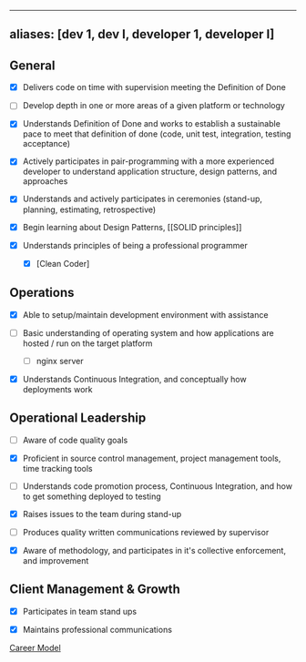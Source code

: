 
---
aliases: [dev 1, dev I, developer 1, developer I]
---

## **General**

- [x]   Delivers code on time with supervision meeting the Definition of Done
    
- [ ]  Develop depth in one or more areas of a given platform or technology
    
- [x]   Understands Definition of Done and works to establish a sustainable pace to meet that definition of done (code, unit test, integration, testing acceptance)
    
- [x]   Actively participates in pair-programming with a more experienced developer to understand application structure, design patterns, and approaches
    
- [x]   Understands and actively participates in ceremonies (stand-up, planning, estimating, retrospective)
    
- [x]  Begin learning about Design Patterns, [[SOLID principles]]
    
- [x]  Understands principles of being a professional programmer
	- [x] [Clean Coder]
    

## **Operations**

- [x]  Able to setup/maintain development environment with assistance
    
- [ ]  Basic understanding of operating system and how applications are hosted / run on the target platform
	- [ ] nginx server
    
- [x]  Understands Continuous Integration, and conceptually how deployments work
    

## **Operational Leadership**

- [ ]  Aware of code quality goals
    
- [x]  Proficient in source control management, project management tools, time tracking tools
    
- [ ]  Understands code promotion process, Continuous Integration, and how to get something deployed to testing
    
- [x]  Raises issues to the team during stand-up
    
- [ ]  Produces quality written communications reviewed by supervisor 
    
- [x]  Aware of methodology, and participates in it's collective enforcement, and improvement
    

## **Client Management & Growth**

- [x]  Participates in team stand ups
    
- [x]  Maintains professional communications
    

[Career Model](https://nexient.atlassian.net/wiki/spaces/CP/pages/4423732 "/wiki/spaces/CP/pages/4423732")
